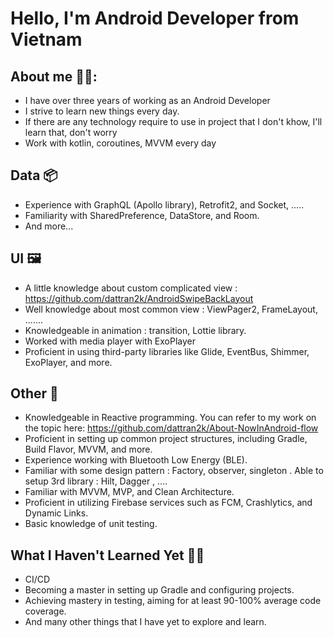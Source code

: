 # Hello, I'm Android Developer from Vietnam

## About me 🧑‍💻:

- I have over three years of working as an Android Developer
- I strive to learn new things every day.
- If there are any technology require to use in project that I don't khow, I'll learn that, don't worry
- Work with kotlin, coroutines, MVVM every day

## Data 📦
-  Experience with GraphQL (Apollo library), Retrofit2, and Socket, .....
-  Familiarity with SharedPreference, DataStore, and Room.
-  And more...
## UI 🖼️
- A little knowledge about custom complicated view : https://github.com/dattran2k/AndroidSwipeBackLayout
- Well knowledge about most common view : ViewPager2, FrameLayout, .......
- Knowledgeable in animation : transition, Lottie library.
- Worked with media player with ExoPlayer
- Proficient in using third-party libraries like Glide, EventBus, Shimmer, ExoPlayer, and more.
## Other 📄
- Knowledgeable in Reactive programming. You can refer to my work on the topic here: https://github.com/dattran2k/About-NowInAndroid-flow
- Proficient in setting up common project structures, including Gradle, Build Flavor, MVVM, and more.
- Experience working with Bluetooth Low Energy (BLE).
- Familiar with some design pattern : Factory, observer, singleton . Able to setup 3rd library : Hilt, Dagger , ....
- Familiar with MVVM, MVP, and Clean Architecture.
- Proficient in utilizing Firebase services such as FCM, Crashlytics, and Dynamic Links.
- Basic knowledge of unit testing.
## What I Haven't Learned Yet 🤷‍♂️
- CI/CD
- Becoming a master in setting up Gradle and configuring projects.
- Achieving mastery in testing, aiming for at least 90-100% average code coverage.
- And many other things that I have yet to explore and learn.
